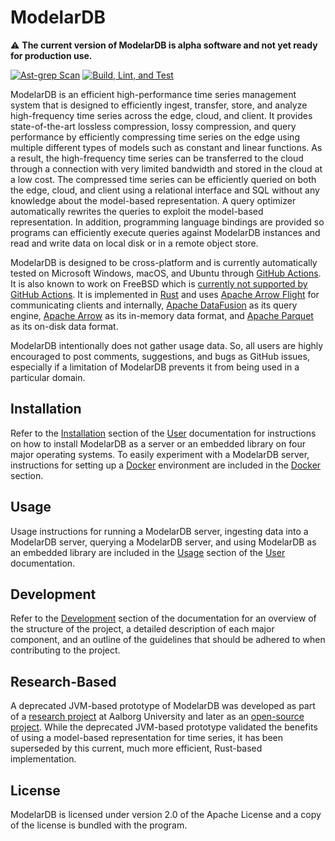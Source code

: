 # ModelarDB
:warning: **The current version of ModelarDB is alpha software and not yet ready for production use.**

[![Ast-grep Scan](https://github.com/ModelarData/ModelarDB-RS/actions/workflows/ast-grep-scan.yml/badge.svg)](https://github.com/ModelarData/ModelarDB-RS/actions/workflows/ast-grep-scan.yml/badge.yml)
[![Build, Lint, and Test](https://github.com/ModelarData/ModelarDB-RS/actions/workflows/build-lint-and-test.yml/badge.svg)](https://github.com/ModelarData/ModelarDB-RS/actions/workflows/build-lint-and-test.yml)

ModelarDB is an efficient high-performance time series management system that is designed to efficiently ingest,
transfer, store, and analyze high-frequency time series across the edge, cloud, and client. It provides state-of-the-art
lossless compression, lossy compression, and query performance by efficiently compressing time series on the edge using
multiple different types of models such as constant and linear functions. As a result, the high-frequency time series
can be transferred to the cloud through a connection with very limited bandwidth and stored in the cloud at a low cost.
The compressed time series can be efficiently queried on both the edge, cloud, and client using a relational interface
and SQL without any knowledge about the model-based representation. A query optimizer automatically rewrites the queries
to exploit the model-based representation. In addition, programming language bindings are provided so programs can
efficiently execute queries against ModelarDB instances and read and write data on local disk or in a remote object
store.

ModelarDB is designed to be cross-platform and is currently automatically tested on Microsoft Windows, macOS, and Ubuntu
through [GitHub Actions](https://github.com/ModelarData/ModelarDB-RS/actions). It is also known to work on FreeBSD which
is [currently not supported by GitHub Actions](https://github.com/actions/runner/issues/385). It is implemented in
[Rust](https://www.rust-lang.org/) and uses [Apache Arrow Flight](https://github.com/apache/arrow-rs/tree/master/arrow-flight)
for communicating clients and internally, [Apache DataFusion](https://github.com/apache/datafusion) as its query
engine, [Apache Arrow](https://github.com/apache/arrow-rs) as its in-memory data format, and
[Apache Parquet](https://github.com/apache/arrow-rs/tree/master/parquet) as its on-disk data format.

ModelarDB intentionally does not gather usage data. So, all users are highly encouraged to post comments, suggestions,
and bugs as GitHub issues, especially if a limitation of ModelarDB prevents it from being used in a particular domain.

## Installation
Refer to the [Installation](docs/user/README.md#installation) section of the [User](docs/user/README.md) documentation
for instructions on how to install ModelarDB as a server or an embedded library on four major operating systems. To
easily experiment with a ModelarDB server, instructions for setting up a [Docker](https://docs.docker.com/) environment
are included in the [Docker](docs/user/README.md#docker) section.

## Usage
Usage instructions for running a ModelarDB server, ingesting data into a ModelarDB server, querying a ModelarDB server,
and using ModelarDB as an embedded library are included in the [Usage](docs/user/README.md#usage) section of the
[User](docs/user/README.md) documentation.

## Development
Refer to the [Development](docs/dev/README.md) section of the documentation for an overview of the structure of the
project, a detailed description of each major component, and an outline of the guidelines that should be adhered
to when contributing to the project.

## Research-Based
A deprecated JVM-based prototype of ModelarDB was developed as part of a [research project](https://github.com/skejserjensen/ModelarDB)
at Aalborg University and later as an [open-source project](https://github.com/ModelarData/ModelarDB). While the
deprecated JVM-based prototype validated the benefits of using a model-based representation for time series, it
has been superseded by this current, much more efficient, Rust-based implementation.

## License
ModelarDB is licensed under version 2.0 of the Apache License and a copy of the license is bundled with the program.
